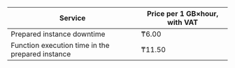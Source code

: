 | Service | Price per 1 GB×hour, with VAT |
| --- | --- |
| Prepared instance downtime | ₸6.00 |
| Function execution time in the prepared instance | ₸11.50 |
